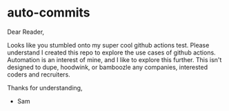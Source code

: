 # auto-commits

Dear Reader,

Looks like you stumbled onto my super cool github actions test. Please understand I created this repo to explore the use cases of github actions. Automation is an interest of mine, and I like to explore this further. This isn't designed to dupe, hoodwink, or bamboozle any companies, interested coders and recruiters.

Thanks for understanding,
- Sam 